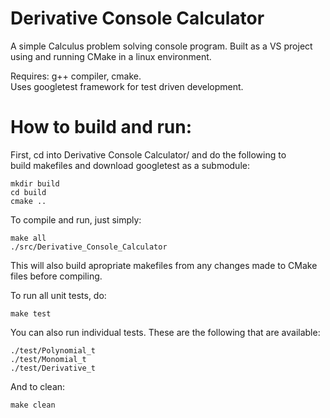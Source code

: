 # Derivative Console Calculator
A simple Calculus problem solving console program. Built as a VS project  
using and running CMake in a linux environment.  
  
Requires: g++ compiler, cmake.  
Uses googletest framework for test driven development.

# How to build and run:
First, cd into Derivative Console Calculator/ and do the following to  
build makefiles and download googletest as a submodule:

	mkdir build
	cd build
	cmake ..

To compile and run, just simply:

	make all
	./src/Derivative_Console_Calculator

This will also build apropriate makefiles from any changes made to CMake files before compiling.

To run all unit tests, do:

	make test
	
You can also run individual tests. These are the following that are available:

	./test/Polynomial_t
 	./test/Monomial_t
	./test/Derivative_t

And to clean:

	make clean
